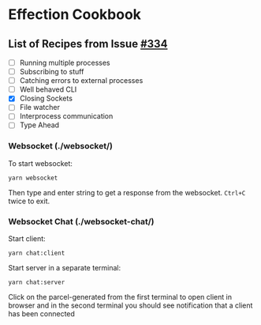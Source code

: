 # Effection Cookbook
## List of Recipes from Issue [#334](https://github.com/thefrontside/effection/issues/334)
- [ ] Running multiple processes
- [ ] Subscribing to stuff
- [ ] Catching errors to external processes
- [ ] Well behaved CLI
- [x] Closing Sockets
- [ ] File watcher
- [ ] Interprocess communication
- [ ] Type Ahead

### Websocket (./websocket/)
To start websocket:
```
yarn websocket
```
Then type and enter string to get a response from the websocket.
`Ctrl+C` twice to exit.

### Websocket Chat (./websocket-chat/)
Start client:
```
yarn chat:client
```
Start server in a separate terminal:
```
yarn chat:server
```
Click on the parcel-generated from the first terminal to open client in browser and in the second terminal you should see notification that a client has been connected
